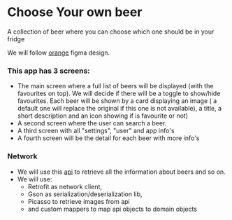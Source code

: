 # Choose Your own beer
A collection of beer where you can choose which one should be in your fridge

We will follow [orange](https://www.figma.com/file/yGApBLVEfjfaK7E3NGpNCa/Esercizio?node-id=0%3A1) figma design.

### This app has 3 screens:
 -  The main screen where a full list of beers will be displayed (with the favourites on top). We will decide if there will be a toggle to show/hide favourites. Each beer will be shown by a card displaying an image ( a default one will replace  the original if this one is not available), a title, a short description and an icon showing if is favourite or not)
 -  A second screen where the user can search a beer.
 -  A third screen with all "settings", "user" and  app info's
 -  A fourth screen will be the detail for each beer with more info's

### Network
- We will use this [api](https://punkapi.com/documentation/v2) to retrieve all the information about beers and so on.
- We will use:
  - Retrofit as network client,
  - Gson as serialization/deserialization lib, 
  - Picasso to retrieve images from api 
  - and custom mappers to map api objects to domain objects
